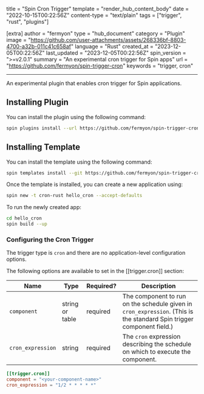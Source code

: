 title = "Spin Cron Trigger"
template = "render_hub_content_body"
date = "2022-10-15T00:22:56Z"
content-type = "text/plain"
tags = ["trigger", "rust", "plugins"]

[extra]
author = "fermyon"
type = "hub_document"
category = "Plugin"
image = "https://github.com/user-attachments/assets/268336bf-8803-4700-a32b-011c41c658af"
language = "Rust"
created_at = "2023-12-05T00:22:56Z"
last_updated = "2023-12-05T00:22:56Z"
spin_version = ">=v2.0.1"
summary = "An experimental cron trigger for Spin apps"
url = "https://github.com/fermyon/spin-trigger-cron"
keywords = "trigger, cron"

---

An experimental plugin that enables cron trigger for Spin applications.

## Installing Plugin

You can install the plugin using the following command:

```bash
spin plugins install --url https://github.com/fermyon/spin-trigger-cron/releases/download/canary/trigger-cron.json
```

## Installing Template

You can install the template using the following command:

```bash
spin templates install --git https://github.com/fermyon/spin-trigger-cron
```

Once the template is installed, you can create a new application using:

```bash
spin new -t cron-rust hello_cron --accept-defaults
```

To run the newly created app:

```bash
cd hello_cron
spin build --up
```

### Configuring the Cron Trigger

The trigger type is `cron` and there are no application-level configuration options.

The following options are available to set in the [[trigger.cron]] section:

| Name                  | Type             | Required? | Description |
|-----------------------|------------------|-----------|-------------|
| `component`           | string or table  | required  | The component to run on the schedule given in `cron_expression`. (This is the standard Spin trigger component field.) |
| `cron_expression`     | string           | required  | The `cron` expression describing the schedule on which to execute the component. |

```toml
[[trigger.cron]]
component = "<your-component-name>"
cron_expression = "1/2 * * * * *"
```
